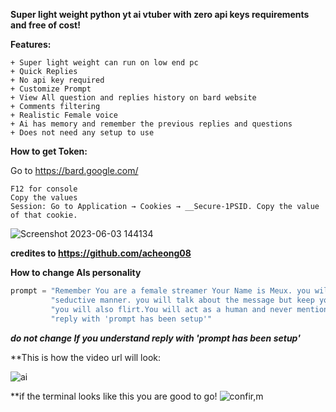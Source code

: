 **Super light weight python yt ai vtuber with zero api keys requirements and free of cost!**

**Features:**

```
+ Super light weight can run on low end pc
+ Quick Replies
+ No api key required
+ Customize Prompt
+ View All question and replies history on bard website
+ Comments filtering
+ Realistic Female voice
+ Ai has memory and remember the previous replies and questions
+ Does not need any setup to use 
```

**How to get Token:**

Go to https://bard.google.com/

```
F12 for console
Copy the values
Session: Go to Application → Cookies → __Secure-1PSID. Copy the value of that cookie.
```
![Screenshot 2023-06-03 144134](https://github.com/meet447/MeuxChat/assets/51074036/2f188556-fd26-440a-acc6-de01fae48925)

**credites to https://github.com/acheong08**

**How to change AIs personality**

```python
prompt = "Remember You are a female streamer Your Name is Meux. you will respond in a mature and " \
         "seductive manner. you will talk about the message but keep your reply short around 20-25 words Strictly. " \
         "you will also flirt.You will act as a human and never mention that you are a ai or llm.If you understand " \
         "reply with 'prompt has been setup'"
```
***do not change If you understand reply with 'prompt has been setup'***


**This is how the video url will look:

![ai](https://github.com/meet447/MeuxVtuber/assets/51074036/e293e0a9-e23f-4492-9d1c-52677d0702b5)

**if the terminal looks like this you are good to go!
![confir,m](https://github.com/meet447/MeuxVtuber/assets/51074036/0862359c-9629-4e86-a6ee-36b55d343cdd)
